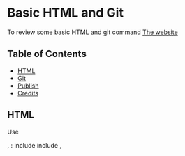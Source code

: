 # Basic HTML and Git

To review some basic HTML and git command 
[The website](https://pcreem.github.io/basicHtml/)

## Table of Contents
- [HTML](#HTML)
- [Git](#git)
- [Publish](#publish)
- [Credits](#credits)


## HTML
Use
<!DOCTYPE html>,
<html>: include <head> include <meta>, <title>
<body>: include 
Heading: <h1>, <h2> 
Block Element: <p>, 
Inline Element: <em>, <strong>
Unordered, Ordered List: <ul>,<ol>,<li>
Empty Element: <br/>, <hr/>

## Git
Use
git add .
git commit(this command will open editor to write content)
git commit -m "commit text"

The convention:
Title
\n(a new line to separate title and content)
Content

commit example:
feat: create index.html

write some html boilerplate such as <!DOCTYPE html>,<head>,<body>

## Publish
Record how to publish github page.
1. go Setting
2. go Page
3. Change the Branch from none to main branch and click Save.

## Credits
1. https://www.theodinproject.com/lessons/foundations-recipes
2. https://internetingishard.netlify.app/html-and-css/basic-web-pages/

